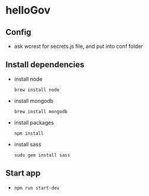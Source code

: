 # helloGov

## Config
- ask wcrest for secrets.js file, and put into conf folder

## Install dependencies
- install node
  ```
  brew install node
  ```
- install mongodb
  ```
  brew install mongodb
  ```
- install packages
  ```
  npm install
  ```
- install sass
  ```
  sudo gem install sass
  ```

## Start app
- `npm run start-dev`


